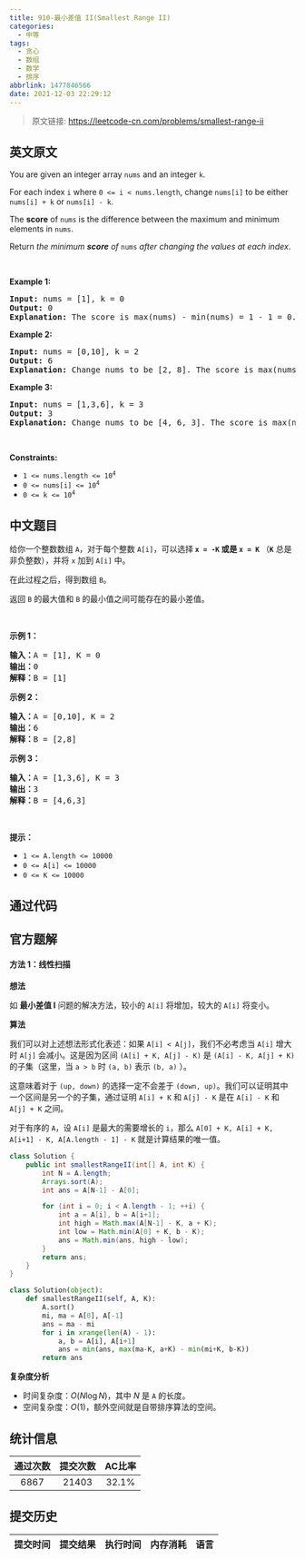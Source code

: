 ```yaml
---
title: 910-最小差值 II(Smallest Range II)
categories:
  - 中等
tags:
  - 贪心
  - 数组
  - 数学
  - 排序
abbrlink: 1477846566
date: 2021-12-03 22:29:12
---
```


> 原文链接: https://leetcode-cn.com/problems/smallest-range-ii


## 英文原文
<div><p>You are given an integer array <code>nums</code> and an integer <code>k</code>.</p>

<p>For each index <code>i</code> where <code>0 &lt;= i &lt; nums.length</code>, change <code>nums[i]</code> to be either <code>nums[i] + k</code> or <code>nums[i] - k</code>.</p>

<p>The <strong>score</strong> of <code>nums</code> is the difference between the maximum and minimum elements in <code>nums</code>.</p>

<p>Return <em>the minimum <strong>score</strong> of </em><code>nums</code><em> after changing the values at each index</em>.</p>

<p>&nbsp;</p>
<p><strong>Example 1:</strong></p>

<pre>
<strong>Input:</strong> nums = [1], k = 0
<strong>Output:</strong> 0
<strong>Explanation:</strong> The score is max(nums) - min(nums) = 1 - 1 = 0.
</pre>

<p><strong>Example 2:</strong></p>

<pre>
<strong>Input:</strong> nums = [0,10], k = 2
<strong>Output:</strong> 6
<strong>Explanation:</strong> Change nums to be [2, 8]. The score is max(nums) - min(nums) = 8 - 2 = 6.
</pre>

<p><strong>Example 3:</strong></p>

<pre>
<strong>Input:</strong> nums = [1,3,6], k = 3
<strong>Output:</strong> 3
<strong>Explanation:</strong> Change nums to be [4, 6, 3]. The score is max(nums) - min(nums) = 6 - 3 = 3.
</pre>

<p>&nbsp;</p>
<p><strong>Constraints:</strong></p>

<ul>
	<li><code>1 &lt;= nums.length &lt;= 10<sup>4</sup></code></li>
	<li><code>0 &lt;= nums[i] &lt;= 10<sup>4</sup></code></li>
	<li><code>0 &lt;= k &lt;= 10<sup>4</sup></code></li>
</ul>
</div>

## 中文题目
<div><p>给你一个整数数组 <code>A</code>，对于每个整数 <code>A[i]</code>，可以选择<strong> <code>x = -K</code> 或是 <code>x = K</code></strong> （<code><strong>K</strong></code> 总是非负整数），并将 <code>x</code> 加到 <code>A[i]</code> 中。</p>

<p>在此过程之后，得到数组 <code>B</code>。</p>

<p>返回 <code>B</code> 的最大值和 <code>B</code> 的最小值之间可能存在的最小差值。</p>

<p> </p>

<ol>
</ol>

<p><strong>示例 1：</strong></p>

<pre>
<strong>输入：</strong>A = [1], K = 0
<strong>输出：</strong>0
<strong>解释：</strong>B = [1]
</pre>

<p><strong>示例 2：</strong></p>

<pre>
<strong>输入：</strong>A = [0,10], K = 2
<strong>输出：</strong>6
<strong>解释：</strong>B = [2,8]
</pre>

<p><strong>示例 3：</strong></p>

<pre>
<strong>输入：</strong>A = [1,3,6], K = 3
<strong>输出：</strong>3
<strong>解释：</strong>B = [4,6,3]
</pre>

<p> </p>

<p><strong>提示：</strong></p>

<ul>
	<li><code>1 <= A.length <= 10000</code></li>
	<li><code>0 <= A[i] <= 10000</code></li>
	<li><code>0 <= K <= 10000</code></li>
</ul>
</div>

## 通过代码
<RecoDemo>
</RecoDemo>


## 官方题解
#### 方法 1：线性扫描

**想法**

如  **最小差值 I** 问题的解决方法，较小的 `A[i]` 将增加，较大的 `A[i]` 将变小。

**算法**

我们可以对上述想法形式化表述：如果 `A[i] < A[j]`，我们不必考虑当 `A[i]` 增大时 `A[j]` 会减小。这是因为区间 `(A[i] + K, A[j] - K)` 是 `(A[i] - K, A[j] + K)` 的子集（这里，当 `a > b` 时 `(a, b)` 表示 `(b, a)` ）。

这意味着对于 `(up, down)` 的选择一定不会差于 `(down, up)`。我们可以证明其中一个区间是另一个的子集，通过证明 `A[i] + K` 和 `A[j] - K` 是在 `A[i] - K` 和 `A[j] + K` 之间。

对于有序的 `A`，设 `A[i]` 是最大的需要增长的 `i`，那么 `A[0] + K, A[i] + K, A[i+1] - K, A[A.length - 1] - K` 就是计算结果的唯一值。


```Java []
class Solution {
    public int smallestRangeII(int[] A, int K) {
        int N = A.length;
        Arrays.sort(A);
        int ans = A[N-1] - A[0];

        for (int i = 0; i < A.length - 1; ++i) {
            int a = A[i], b = A[i+1];
            int high = Math.max(A[N-1] - K, a + K);
            int low = Math.min(A[0] + K, b - K);
            ans = Math.min(ans, high - low);
        }
        return ans;
    }
}
```

```Python []
class Solution(object):
    def smallestRangeII(self, A, K):
        A.sort()
        mi, ma = A[0], A[-1]
        ans = ma - mi
        for i in xrange(len(A) - 1):
            a, b = A[i], A[i+1]
            ans = min(ans, max(ma-K, a+K) - min(mi+K, b-K))
        return ans
```

**复杂度分析**

* 时间复杂度：$O(N \log N)$，其中 $N$ 是 `A` 的长度。
* 空间复杂度：$O(1)$，额外空间就是自带排序算法的空间。

## 统计信息
| 通过次数 | 提交次数 | AC比率 |
| :------: | :------: | :------: |
|    6867    |    21403    |   32.1%   |

## 提交历史
| 提交时间 | 提交结果 | 执行时间 |  内存消耗  | 语言 |
| :------: | :------: | :------: | :--------: | :--------: |
